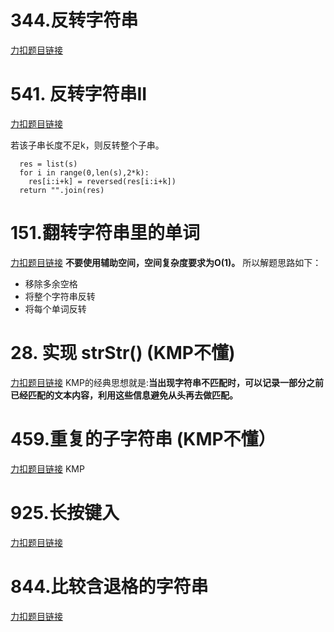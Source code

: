 # 344.反转字符串

[力扣题目链接](https://leetcode.cn/problems/reverse-string/)

# 541. 反转字符串II

[力扣题目链接](https://leetcode.cn/problems/reverse-string-ii/)

若该子串长度不足k，则反转整个子串。
```
  res = list(s)
  for i in range(0,len(s),2*k):
    res[i:i+k] = reversed(res[i:i+k])
  return "".join(res)
```
# 151.翻转字符串里的单词

[力扣题目链接](https://leetcode.cn/problems/reverse-words-in-a-string/)
**不要使用辅助空间，空间复杂度要求为O(1)。**
所以解题思路如下：

* 移除多余空格
* 将整个字符串反转
* 将每个单词反转
# 28. 实现 strStr() (KMP不懂)

[力扣题目链接](https://leetcode.cn/problems/find-the-index-of-the-first-occurrence-in-a-string/)
KMP的经典思想就是:**当出现字符串不匹配时，可以记录一部分之前已经匹配的文本内容，利用这些信息避免从头再去做匹配。**
# 459.重复的子字符串 (KMP不懂）

[力扣题目链接](https://leetcode.cn/problems/repeated-substring-pattern/)
KMP


# 925.长按键入
[力扣题目链接](https://leetcode.cn/problems/long-pressed-name/)


# 844.比较含退格的字符串

[力扣题目链接](https://leetcode.cn/problems/backspace-string-compare/)
